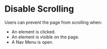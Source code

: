 # Disable Scrolling

Users can prevent the page from scrolling when:

- An element is clicked.
- An element is visible on the page.
- A Nav Menu is open.
